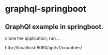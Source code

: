 # graphql-springboot
## GraphQl example in springboot.

clone the application, run ...

 http://localhost:8080/api/v1/countries/
